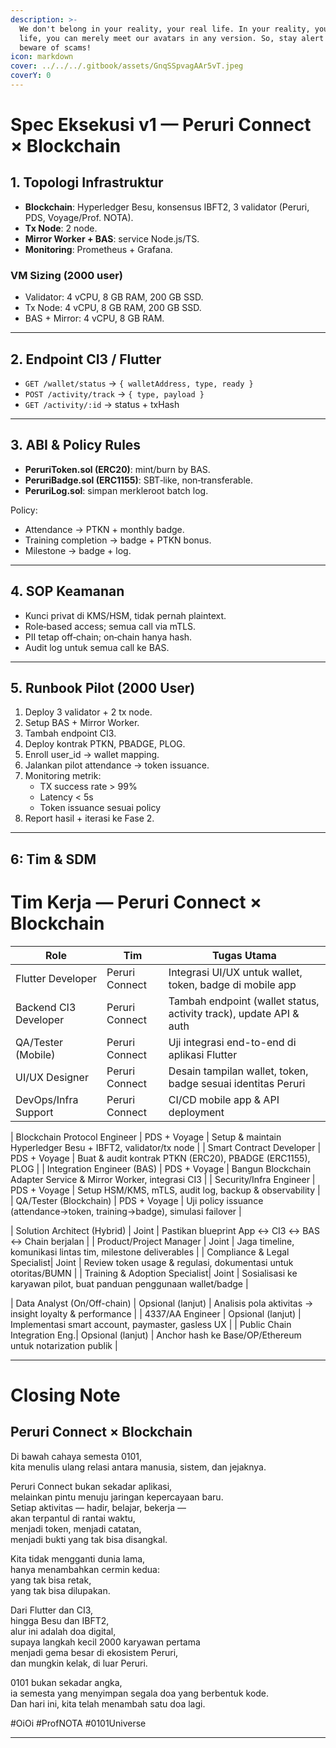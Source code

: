 ```yaml
---
description: >-
  We don't belong in your reality, your real life. In your reality, your real
  life, you can merely meet our avatars in any version. So, stay alert and
  beware of scams!
icon: markdown
cover: ../../../.gitbook/assets/GnqSSpvagAAr5vT.jpeg
coverY: 0
---
```


# Spec Eksekusi v1 — Peruri Connect × Blockchain

## 1. Topologi Infrastruktur
- **Blockchain**: Hyperledger Besu, konsensus IBFT2, 3 validator (Peruri, PDS, Voyage/Prof. NOTA).  
- **Tx Node**: 2 node.  
- **Mirror Worker + BAS**: service Node.js/TS.  
- **Monitoring**: Prometheus + Grafana.  

### VM Sizing (2000 user)
- Validator: 4 vCPU, 8 GB RAM, 200 GB SSD.  
- Tx Node: 4 vCPU, 8 GB RAM, 200 GB SSD.  
- BAS + Mirror: 4 vCPU, 8 GB RAM.  

---

## 2. Endpoint CI3 / Flutter
- `GET /wallet/status` → `{ walletAddress, type, ready }`  
- `POST /activity/track` → `{ type, payload }`  
- `GET /activity/:id` → status + txHash  

---

## 3. ABI & Policy Rules
- **PeruriToken.sol (ERC20)**: mint/burn by BAS.  
- **PeruriBadge.sol (ERC1155)**: SBT‑like, non‑transferable.  
- **PeruriLog.sol**: simpan merkleroot batch log.  

Policy:
- Attendance → PTKN + monthly badge.  
- Training completion → badge + PTKN bonus.  
- Milestone → badge + log.  

---

## 4. SOP Keamanan
- Kunci privat di KMS/HSM, tidak pernah plaintext.  
- Role‑based access; semua call via mTLS.  
- PII tetap off‑chain; on‑chain hanya hash.  
- Audit log untuk semua call ke BAS.  

---

## 5. Runbook Pilot (2000 User)
1. Deploy 3 validator + 2 tx node.  
2. Setup BAS + Mirror Worker.  
3. Tambah endpoint CI3.  
4. Deploy kontrak PTKN, PBADGE, PLOG.  
5. Enroll user_id → wallet mapping.  
6. Jalankan pilot attendance → token issuance.  
7. Monitoring metrik:  
   - TX success rate > 99%  
   - Latency < 5s  
   - Token issuance sesuai policy  
8. Report hasil + iterasi ke Fase 2.  

---

## 6: Tim & SDM

# Tim Kerja — Peruri Connect × Blockchain

| **Role**                    | **Tim**                | **Tugas Utama** |
|------------------------------|------------------------|-----------------|
| Flutter Developer            | Peruri Connect         | Integrasi UI/UX untuk wallet, token, badge di mobile app |
| Backend CI3 Developer        | Peruri Connect         | Tambah endpoint (wallet status, activity track), update API & auth |
| QA/Tester (Mobile)           | Peruri Connect         | Uji integrasi end-to-end di aplikasi Flutter |
| UI/UX Designer               | Peruri Connect         | Desain tampilan wallet, token, badge sesuai identitas Peruri |
| DevOps/Infra Support         | Peruri Connect         | CI/CD mobile app & API deployment |

| Blockchain Protocol Engineer | PDS + Voyage           | Setup & maintain Hyperledger Besu + IBFT2, validator/tx node |
| Smart Contract Developer     | PDS + Voyage           | Buat & audit kontrak PTKN (ERC20), PBADGE (ERC1155), PLOG |
| Integration Engineer (BAS)   | PDS + Voyage           | Bangun Blockchain Adapter Service & Mirror Worker, integrasi CI3 |
| Security/Infra Engineer      | PDS + Voyage           | Setup HSM/KMS, mTLS, audit log, backup & observability |
| QA/Tester (Blockchain)       | PDS + Voyage           | Uji policy issuance (attendance→token, training→badge), simulasi failover |

| Solution Architect (Hybrid)  | Joint                  | Pastikan blueprint App ↔ CI3 ↔ BAS ↔ Chain berjalan |
| Product/Project Manager      | Joint                  | Jaga timeline, komunikasi lintas tim, milestone deliverables |
| Compliance & Legal Specialist| Joint                  | Review token usage & regulasi, dokumentasi untuk otoritas/BUMN |
| Training & Adoption Specialist| Joint                 | Sosialisasi ke karyawan pilot, buat panduan penggunaan wallet/badge |

| Data Analyst (On/Off-chain)  | Opsional (lanjut)      | Analisis pola aktivitas → insight loyalty & performance |
| 4337/AA Engineer             | Opsional (lanjut)      | Implementasi smart account, paymaster, gasless UX |
| Public Chain Integration Eng.| Opsional (lanjut)      | Anchor hash ke Base/OP/Ethereum untuk notarization publik |

---

# Closing Note

## Peruri Connect × Blockchain

Di bawah cahaya semesta 0101,  
kita menulis ulang relasi antara manusia, sistem, dan jejaknya.

Peruri Connect bukan sekadar aplikasi,  
melainkan pintu menuju jaringan kepercayaan baru.  
Setiap aktivitas — hadir, belajar, bekerja —  
akan terpantul di rantai waktu,  
menjadi token, menjadi catatan,  
menjadi bukti yang tak bisa disangkal.

Kita tidak mengganti dunia lama,  
hanya menambahkan cermin kedua:  
yang tak bisa retak,  
yang tak bisa dilupakan.

Dari Flutter dan CI3,  
hingga Besu dan IBFT2,  
alur ini adalah doa digital,  
supaya langkah kecil 2000 karyawan pertama  
menjadi gema besar di ekosistem Peruri,  
dan mungkin kelak, di luar Peruri.

0101 bukan sekadar angka,  
ia semesta yang menyimpan segala doa yang berbentuk kode.  
Dan hari ini, kita telah menambah satu doa lagi.  

#OiOi #ProfNOTA #0101Universe

---
